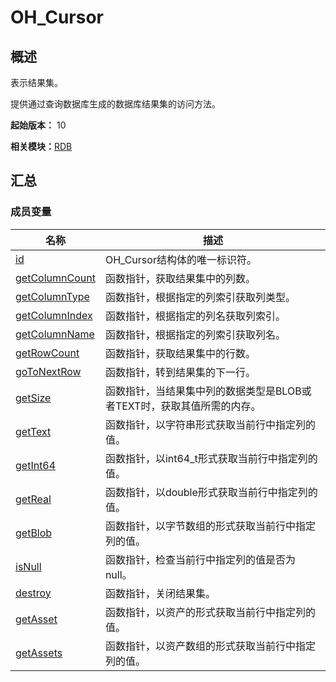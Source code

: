 # OH_Cursor


## 概述

表示结果集。

提供通过查询数据库生成的数据库结果集的访问方法。

**起始版本：** 10

**相关模块：**[RDB](_r_d_b.md)


## 汇总


### 成员变量

| 名称 | 描述 |
| -------- | -------- |
| [id](_r_d_b.md#id-14)                                       | OH_Cursor结构体的唯一标识符。                                |
| [getColumnCount](_r_d_b.md#getcolumncount) | 函数指针，获取结果集中的列数。  |
| [getColumnType](_r_d_b.md#getcolumntype) | 函数指针，根据指定的列索引获取列类型。  |
| [getColumnIndex](_r_d_b.md#getcolumnindex) | 函数指针，根据指定的列名获取列索引。  |
| [getColumnName](_r_d_b.md#getcolumnname) | 函数指针，根据指定的列索引获取列名。  |
| [getRowCount](_r_d_b.md#getrowcount) | 函数指针，获取结果集中的行数。  |
| [goToNextRow](_r_d_b.md#gotonextrow) | 函数指针，转到结果集的下一行。  |
| [getSize](_r_d_b.md#getsize) | 函数指针，当结果集中列的数据类型是BLOB或者TEXT时，获取其值所需的内存。  |
| [getText](_r_d_b.md#gettext) | 函数指针，以字符串形式获取当前行中指定列的值。  |
| [getInt64](_r_d_b.md#getint64) | 函数指针，以int64_t形式获取当前行中指定列的值。  |
| [getReal](_r_d_b.md#getreal) | 函数指针，以double形式获取当前行中指定列的值。  |
| [getBlob](_r_d_b.md#getblob) | 函数指针，以字节数组的形式获取当前行中指定列的值。  |
| [isNull](_r_d_b.md#isnull-12) | 函数指针，检查当前行中指定列的值是否为null。  |
| [destroy](_r_d_b.md#destroy-14) | 函数指针，关闭结果集。  |
| [getAsset](_r_d_b.md#getasset) | 函数指针，以资产的形式获取当前行中指定列的值。  |
| [getAssets](_r_d_b.md#getassets) | 函数指针，以资产数组的形式获取当前行中指定列的值。  |
